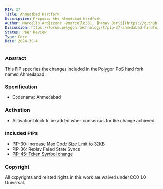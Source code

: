 ```yaml
---
PIP: 37
Title: Ahmedabad Hardfork
Description: Proposes the Ahmedabad Hardfork 
Author: Marcello Ardizzone (@marcello33), [Manav Darji](https://github.com/manav2401)
Discussion: https://forum.polygon.technology/t/pip-37-ahmedabad-hardfork/13885
Status: Peer Review
Type: Core
Date: 2024-30-4
---
```


### Abstract

This PIP specifies the changes included in the Polygon PoS hard fork named Ahmedabad.

### Specification

- Codename: Ahmedabad

### Activation

- Activation block to be added when consensus for the change achieved.

### Included PIPs

  *   [PIP-30: Increase Max Code Size Limit to 32KB](https://github.com/maticnetwork/Polygon-Improvement-Proposals/blob/main/PIPs/PIP-30.md)
  *   [PIP-36: Replay Failed State Syncs](https://github.com/maticnetwork/Polygon-Improvement-Proposals/blob/main/PIPs/PIP-36.md)
  *   [PIP-45: Token Symbol change](https://github.com/maticnetwork/Polygon-Improvement-Proposals/blob/main/PIPs/PIP-45.md)

### Copyright

All copyrights and related rights in this work are waived under CC0 1.0 Universal.
